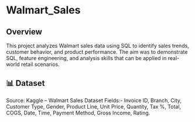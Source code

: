 # Walmart_Sales
## Overview
This project analyzes Walmart sales data using SQL to identify sales trends, customer behavior, and product performance. The aim was to demonstrate SQL, feature engineering, and analysis skills that can be applied in real-world retail scenarios.

## 📊 Dataset
Source: Kaggle – Walmart Sales Dataset
Fields:- Invoice ID, Branch, City, Customer Type, Gender, Product Line, Unit Price, Quantity, Tax %, Total, COGS, Date, Time, Payment Method, Gross Income, Rating.



